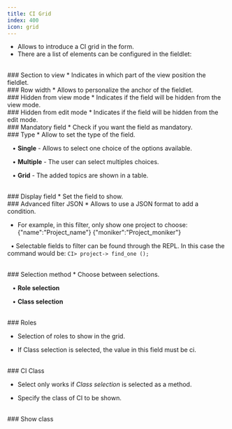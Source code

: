 ```yaml
---
title: CI Grid
index: 400
icon: grid
---
```

* Allows to introduce a CI grid in the form.
* There are a list of elements can be configured in the fieldlet:

<br />
### Section to view
* Indicates in which part of the view position the fieldlet.

<br />
### Row width
* Allows to personalize the anchor of the fieldlet.

<br />
### Hidden from view mode
* Indicates if the field will be hidden from the view mode.

<br />
### Hidden from edit mode
* Indicates if the field will be hidden from the edit mode.

<br />
### Mandatory field
* Check if you want the field as mandatory.

<br />
### Type
* Allow to set the type of the field. <br />

&nbsp; &nbsp;• **Single** - Allows to select one choice of the options available. <br />

&nbsp; &nbsp;• **Multiple** - The user can select multiples choices. <br />

&nbsp; &nbsp;• **Grid** - The added topics are shown in a table.


<br />
### Display field
* Set the field to show.

<br />
### Advanced filter JSON
* Allows to use a JSON format to add a condition. 

* For example, in this filter, only show one project to choose:
        {"name":"Project_name"} 
        {"moniker":"Project_moniker"} 


&nbsp;&nbsp;• Selectable fields to filter can be found through the REPL. In this case the command would be: `CI> project-> find_one ();`

<br />
### Selection method
* Choose between selections.

&nbsp; &nbsp;• **Role selection** <br />

&nbsp; &nbsp;• **Class selection**


<br />
### Roles

* Selection of roles to show in the grid.

* If Class selection is selected, the value in this field must be ci.

<br />
### CI Class

* Select only works if *Class selection* is selected as a method.

* Specify the class of CI to be shown.

<br />
### Show class
